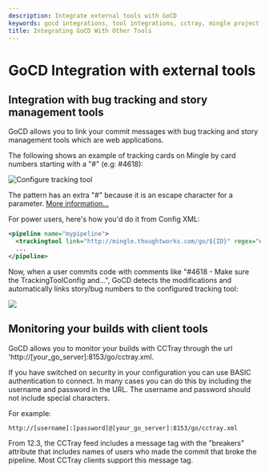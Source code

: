 ```yaml
---
description: Integrate external tools with GoCD
keywords: gocd integrations, tool integrations, cctray, mingle project management, configure tracking tool
title: Integrating GoCD With Other Tools
---
```


# GoCD Integration with external tools

## Integration with bug tracking and story management tools

GoCD allows you to link your commit messages with bug tracking and story management tools which are web applications.

The following shows an example of tracking cards on Mingle by card numbers starting with a "\#" (e.g: \#4618):

![Configure tracking tool](../images/pipeline_tracking_tool.png)

The pattern has an extra "\#" because it is an escape character for a parameter. [More information...](../configuration/admin_use_parameters_in_configuration.html)

For power users, here's how you'd do it from Config XML:

```xml
<pipeline name="mypipeline">
  <trackingtool link="http://mingle.thoughtworks.com/go/${ID}" regex="##(\d+)"/>
  ...
</pipeline>
```

Now, when a user commits code with comments like "\#4618 - Make sure the TrackingToolConfig and...", GoCD detects the modifications and automatically links story/bug numbers to the configured tracking tool:

![](../images/pipeline_activity_tracking_tool.png)

## Monitoring your builds with client tools

GoCD allows you to monitor your builds with CCTray through the url 'http://[your_go_server]:8153/go/cctray.xml.

If you have switched on security in your configuration you can use BASIC authentication to connect. In many cases you can do this by including the username and password in the URL. The username and password should not include special characters.

For example:

```
http://[username]:[password]@[your_go_server]:8153/go/cctray.xml
```

From 12.3, the CCTray feed includes a message tag with the "breakers" attribute that includes names of users who made the commit that broke the pipeline. Most CCTray clients support this message tag.
